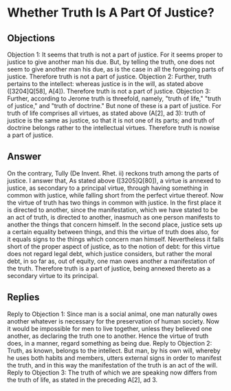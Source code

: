 # Whether Truth Is A Part Of Justice?
## Objections
Objection 1: It seems that truth is not a part of justice. For it seems proper to justice to give another man his due. But, by telling the truth, one does not seem to give another man his due, as is the case in all the foregoing parts of justice. Therefore truth is not a part of justice.
Objection 2: Further, truth pertains to the intellect: whereas justice is in the will, as stated above ([3204]Q[58], A[4]). Therefore truth is not a part of justice.
Objection 3: Further, according to Jerome truth is threefold, namely, "truth of life," "truth of justice," and "truth of doctrine." But none of these is a part of justice. For truth of life comprises all virtues, as stated above (A[2], ad 3): truth of justice is the same as justice, so that it is not one of its parts; and truth of doctrine belongs rather to the intellectual virtues. Therefore truth is nowise a part of justice.
## Answer
On the contrary, Tully (De Invent. Rhet. ii) reckons truth among the parts of justice.
I answer that, As stated above ([3205]Q[80]), a virtue is annexed to justice, as secondary to a principal virtue, through having something in common with justice, while falling short from the perfect virtue thereof. Now the virtue of truth has two things in common with justice. In the first place it is directed to another, since the manifestation, which we have stated to be an act of truth, is directed to another, inasmuch as one person manifests to another the things that concern himself. In the second place, justice sets up a certain equality between things, and this the virtue of truth does also, for it equals signs to the things which concern man himself. Nevertheless it falls short of the proper aspect of justice, as to the notion of debt: for this virtue does not regard legal debt, which justice considers, but rather the moral debt, in so far as, out of equity, one man owes another a manifestation of the truth. Therefore truth is a part of justice, being annexed thereto as a secondary virtue to its principal.
## Replies
Reply to Objection 1: Since man is a social animal, one man naturally owes another whatever is necessary for the preservation of human society. Now it would be impossible for men to live together, unless they believed one another, as declaring the truth one to another. Hence the virtue of truth does, in a manner, regard something as being due.
Reply to Objection 2: Truth, as known, belongs to the intellect. But man, by his own will, whereby he uses both habits and members, utters external signs in order to manifest the truth, and in this way the manifestation of the truth is an act of the will.
Reply to Objection 3: The truth of which we are speaking now differs from the truth of life, as stated in the preceding A[2], ad 3.
